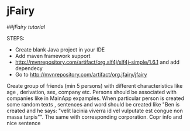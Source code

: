 # jFairy

##*jFairy tutorial*


STEPS:
* Create blank Java project in your IDE
* Add maven framework support
* http://mvnrepository.com/artifact/org.slf4j/slf4j-simple/1.6.1 and add dependecy
* Go to http://mvnrepository.com/artifact/org.jfairy/jfairy




Create group of friends (min 5 persons) with different characteristics like age , derivation, sex, company etc. 
Persons should be associated with companies like in MainApp expamples.
When particular person is created some random texts , sentences and word should be created like "Ben is created and he says: "velit lacinia viverra id vel vulputate est congue non massa turpis"". The same with corresponding corporation. Copr info and nice sentence
